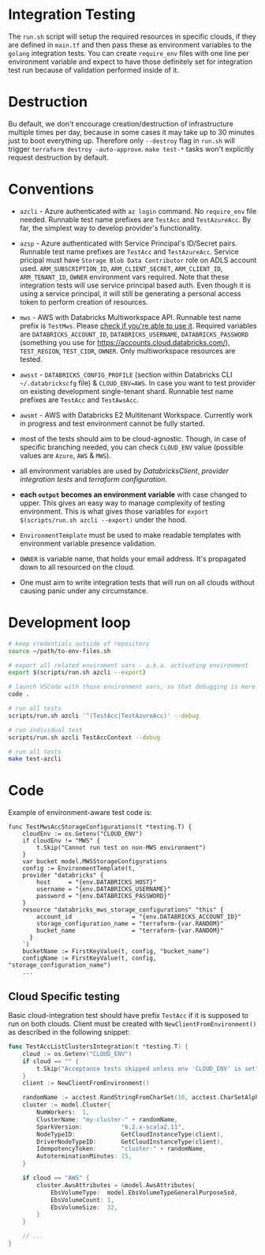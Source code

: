# Integration Testing

The `run.sh` script will setup the required resources in specific clouds, if they are defined in `main.tf` and then pass these as environment variables to the `golang` integration tests. You can create `require_env` files with one line per environment variable and expect to have those definitely set for integration test run because of validation performed inside of it.

# Destruction

Bu default, we don't encourage creation/destruction of infrastructure multiple times per day, because in some cases it may take up to 30 minutes just to boot everything up. Therefore only `--destroy` flag in `run.sh` will trigger `terraform destroy -auto-approve`. `make test-*` tasks won't explicitly request destruction by default. 

# Conventions

* `azcli` - Azure authenticated with `az login` command. No `require_env` file needed. Runnable test name prefixes are `TestAcc` and `TestAzureAcc`. By far, the simplest way to develop provider's functionality.
* `azsp` - Azure authenticated with Service Principal's ID/Secret pairs. Runnable test name prefixes are `TestAcc` and `TestAzureAcc`. Service pricipal must have `Storage Blob Data Contributor` role on ADLS account used. `ARM_SUBSCRIPTION_ID`, `ARM_CLIENT_SECRET`, `ARM_CLIENT_ID`, `ARM_TENANT_ID`, `OWNER` environment vars required. Note that these integration tests will use service principal based auth. Even though it is using a service principal, it will still be generating a personal access token to perform creation of resources. 

* `mws` - AWS with Databricks Multiworkspace API. Runnable test name prefix is `TestMws`. Please [check if you're able to use it](https://docs.databricks.com/administration-guide/multiworkspace/new-workspace-aws.html). Required variables are `DATABRICKS_ACCOUNT_ID`, `DATABRICKS_USERNAME`, `DATABRICKS_PASSWORD` (something you use for https://accounts.cloud.databricks.com/), `TEST_REGION`, `TEST_CIDR`, `OWNER`. Only multiworkspace resources are tested.
* `awsst` - `DATABRICKS_CONFIG_PROFILE` (section within Databricks CLI `~/.databrickscfg` file) & `CLOUD_ENV=AWS`. In case you want to test provider on existing development single-tenant shard. Runnable test name prefixes are `TestAcc` and `TestAwsAcc`.
* `awsmt` - AWS with Databricks E2 Multitenant Workspace. Currently work in progress and test environment cannot be fully started.
* most of the tests should aim to be cloud-agnostic. Though, in case of specific branching needed, you can check `CLOUD_ENV` value (possible values are `Azure`, `AWS` & `MWS`).
* all environment variables are used by *DatabricksClient*, *provider integration tests* and *terraform configuration*.
* **each `output` becomes an environment variable** with case changed to upper. This gives an easy way to manage complexity of testing environment. This is what gives those variables for `export $(scripts/run.sh azcli --export)` under the hood.
* `EnvironmentTemplate` must be used to make readable templates with environment variable presence validation.
* `OWNER` is variable name, that holds your email address. It's propagated down to all resourced on the cloud.
* One must aim to write integration tests that will run on all clouds without causing panic under any circumstance.

# Development loop

```bash
# keep credentials outside of repository
source ~/path/to-env-files.sh

# export all related enviroment vars - a.k.a. activating environment
export $(scripts/run.sh azcli --export)

# launch VSCode with those environment vars, so that debugging is more seamless
code .

# run all tests
scripts/run.sh azcli '^(TestAcc|TestAzureAcc)' --debug

# run individual test
scripts/run.sh azcli TestAccContext --debug

# run all tests
make test-azcli
```

# Code

Example of environment-aware test code is:

```golang
func TestMwsAccStorageConfigurations(t *testing.T) {
	cloudEnv := os.Getenv("CLOUD_ENV")
	if cloudEnv != "MWS" {
		t.Skip("Cannot run test on non-MWS environment")
	}
	var bucket model.MWSStorageConfigurations
	config := EnvironmentTemplate(t, `
	provider "databricks" {
		host     = "{env.DATABRICKS_HOST}"
		username = "{env.DATABRICKS_USERNAME}"
		password = "{env.DATABRICKS_PASSWORD}"
	}
	resource "databricks_mws_storage_configurations" "this" {
		account_id                 = "{env.DATABRICKS_ACCOUNT_ID}"
		storage_configuration_name = "terraform-{var.RANDOM}"
		bucket_name                = "terraform-{var.RANDOM}"
	  }
	`)
	bucketName := FirstKeyValue(t, config, "bucket_name")
    configName := FirstKeyValue(t, config, "storage_configuration_name")
    ...
```

## Cloud Specific testing

Basic cloud-integration test should have prefix `TestAcc` if it is supposed to run on both clouds. Client must be created with `NewClientFromEnvironment()` as described in the following snippet:

```go
func TestAccListClustersIntegration(t *testing.T) {
	cloud := os.Getenv("CLOUD_ENV")
	if cloud == "" {
		t.Skip("Acceptance tests skipped unless env 'CLOUD_ENV' is set")
	}
	client := NewClientFromEnvironment()

	randomName := acctest.RandStringFromCharSet(10, acctest.CharSetAlphaNum)
	cluster := model.Cluster{
		NumWorkers:  1,
		ClusterName: "my-cluster-" + randomName,
		SparkVersion:           "6.2.x-scala2.11",
		NodeTypeID:             GetCloudInstanceType(client),
		DriverNodeTypeID:       GetCloudInstanceType(client),
		IdempotencyToken:       "cluster-" + randomName,
		AutoterminationMinutes: 15,
	}

	if cloud == "AWS" {
		cluster.AwsAttributes = &model.AwsAttributes{
			EbsVolumeType:  model.EbsVolumeTypeGeneralPurposeSsd,
			EbsVolumeCount: 1,
			EbsVolumeSize:  32,
		}
	}

	// ...
}
```